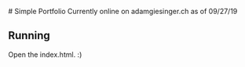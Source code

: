 # Simple Portfolio
Currently online on adamgiesinger.ch as of 09/27/19

## Running
Open the index.html. :)
